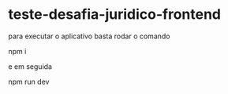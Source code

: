 # teste-desafia-juridico-frontend
para executar o aplicativo basta rodar o comando

npm i 

e em seguida

npm run dev